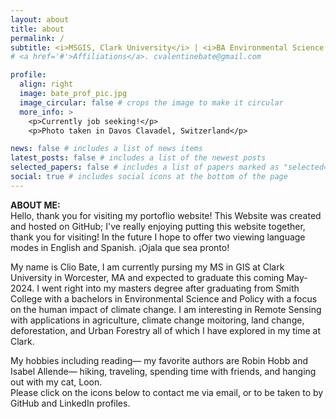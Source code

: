 ```yaml
---
layout: about
title: about
permalink: /
subtitle: <i>MSGIS, Clark University</i> | <i>BA Environmental Science & Policy with Spanish Minor, <i>Smith College</i>
# <a href='#'>Affiliations</a>. cvalentinebate@gmail.com

profile:
  align: right
  image: bate_prof_pic.jpg
  image_circular: false # crops the image to make it circular
  more_info: >
    <p>Currently job seeking!</p>
    <p>Photo taken in Davos Clavadel, Switzerland</p>

news: false # includes a list of news items
latest_posts: false # includes a list of the newest posts
selected_papers: false # includes a list of papers marked as "selected={true}"
social: true # includes social icons at the bottom of the page
---
```


**ABOUT ME:**  
Hello, thank you for visiting my portoflio website!
This Website was created and hosted on GitHub; I've really enjoying putting this website together, thank you for visiting! In the future I hope to offer two viewing language modes in English and Spanish. ¡Ojala que sea pronto!
  
My name is Clio Bate, I am currently pursing my MS in GIS at Clark University in Worcester, MA and expected to graduate this coming May- 2024. I went right into my masters degree after graduating from Smith College with a bachelors in Environmental Science and Policy with a focus on the human impact of climate change. I am interesting in Remote Sensing with applications in agriculture, climate change moitoring, land change, deforestation, and Urban Forestry all of which I have explored in my time at Clark.
  
My hobbies including reading— my favorite authors are Robin Hobb and Isabel Allende— hiking, traveling, spending time with friends, and hanging out with my cat, Loon.  
Please click on the icons below to contact me via email, or to be taken to by GitHub and LinkedIn profiles.
